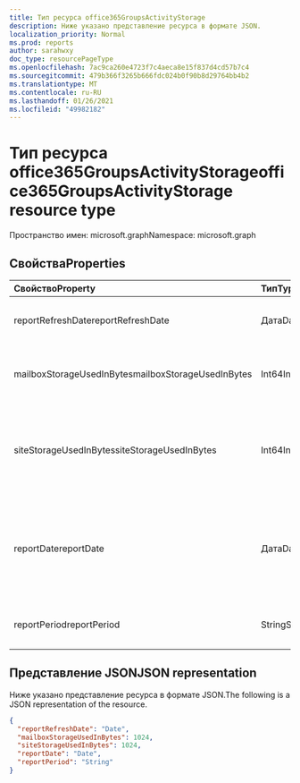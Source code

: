 ```yaml
---
title: Тип ресурса office365GroupsActivityStorage
description: Ниже указано представление ресурса в формате JSON.
localization_priority: Normal
ms.prod: reports
author: sarahwxy
doc_type: resourcePageType
ms.openlocfilehash: 7ac9ca260e4723f7c4aeca8e15f837d4cd57b7c4
ms.sourcegitcommit: 479b366f3265b666fdc024b0f90b8d29764bb4b2
ms.translationtype: MT
ms.contentlocale: ru-RU
ms.lasthandoff: 01/26/2021
ms.locfileid: "49982182"
---
```

# <a name="office365groupsactivitystorage-resource-type"></a><span data-ttu-id="3e5c5-103">Тип ресурса office365GroupsActivityStorage</span><span class="sxs-lookup"><span data-stu-id="3e5c5-103">office365GroupsActivityStorage resource type</span></span>

<span data-ttu-id="3e5c5-104">Пространство имен: microsoft.graph</span><span class="sxs-lookup"><span data-stu-id="3e5c5-104">Namespace: microsoft.graph</span></span>

## <a name="properties"></a><span data-ttu-id="3e5c5-105">Свойства</span><span class="sxs-lookup"><span data-stu-id="3e5c5-105">Properties</span></span>

| <span data-ttu-id="3e5c5-106">Свойство</span><span class="sxs-lookup"><span data-stu-id="3e5c5-106">Property</span></span>                  | <span data-ttu-id="3e5c5-107">Тип</span><span class="sxs-lookup"><span data-stu-id="3e5c5-107">Type</span></span>   | <span data-ttu-id="3e5c5-108">Описание</span><span class="sxs-lookup"><span data-stu-id="3e5c5-108">Description</span></span>                              |
| :------------------------ | :----- | ---------------------------------------- |
| <span data-ttu-id="3e5c5-109">reportRefreshDate</span><span class="sxs-lookup"><span data-stu-id="3e5c5-109">reportRefreshDate</span></span>         | <span data-ttu-id="3e5c5-110">Дата</span><span class="sxs-lookup"><span data-stu-id="3e5c5-110">Date</span></span>   | <span data-ttu-id="3e5c5-111">Последняя дата содержимого.</span><span class="sxs-lookup"><span data-stu-id="3e5c5-111">The latest date of the content.</span></span>          |
| <span data-ttu-id="3e5c5-112">mailboxStorageUsedInBytes</span><span class="sxs-lookup"><span data-stu-id="3e5c5-112">mailboxStorageUsedInBytes</span></span> | <span data-ttu-id="3e5c5-113">Int64</span><span class="sxs-lookup"><span data-stu-id="3e5c5-113">Int64</span></span>  | <span data-ttu-id="3e5c5-114">Хранилище, используемого в почтовом ящике группы.</span><span class="sxs-lookup"><span data-stu-id="3e5c5-114">The storage used in group mailbox.</span></span>       |
| <span data-ttu-id="3e5c5-115">siteStorageUsedInBytes</span><span class="sxs-lookup"><span data-stu-id="3e5c5-115">siteStorageUsedInBytes</span></span>    | <span data-ttu-id="3e5c5-116">Int64</span><span class="sxs-lookup"><span data-stu-id="3e5c5-116">Int64</span></span>  | <span data-ttu-id="3e5c5-117">Хранилище, используемого в библиотеке документов SharePoint.</span><span class="sxs-lookup"><span data-stu-id="3e5c5-117">The storage used in SharePoint document library.</span></span> |
| <span data-ttu-id="3e5c5-118">reportDate</span><span class="sxs-lookup"><span data-stu-id="3e5c5-118">reportDate</span></span>                | <span data-ttu-id="3e5c5-119">Дата</span><span class="sxs-lookup"><span data-stu-id="3e5c5-119">Date</span></span>   | <span data-ttu-id="3e5c5-120">Моментальный снимок используемого хранилища Exchange и SharePoint.</span><span class="sxs-lookup"><span data-stu-id="3e5c5-120">The snapshot date for Exchange and SharePoint used storage.</span></span> |
| <span data-ttu-id="3e5c5-121">reportPeriod</span><span class="sxs-lookup"><span data-stu-id="3e5c5-121">reportPeriod</span></span>              | <span data-ttu-id="3e5c5-122">String</span><span class="sxs-lookup"><span data-stu-id="3e5c5-122">String</span></span> | <span data-ttu-id="3e5c5-123">Количество дней в отчете.</span><span class="sxs-lookup"><span data-stu-id="3e5c5-123">The number of days the report covers.</span></span>    |

## <a name="json-representation"></a><span data-ttu-id="3e5c5-124">Представление JSON</span><span class="sxs-lookup"><span data-stu-id="3e5c5-124">JSON representation</span></span>

<span data-ttu-id="3e5c5-125">Ниже указано представление ресурса в формате JSON.</span><span class="sxs-lookup"><span data-stu-id="3e5c5-125">The following is a JSON representation of the resource.</span></span>

<!-- {
  "blockType": "resource",
  "@odata.type": "microsoft.graph.office365GroupsActivityStorage"
} -->

```json
{
  "reportRefreshDate": "Date", 
  "mailboxStorageUsedInBytes": 1024, 
  "siteStorageUsedInBytes": 1024, 
  "reportDate": "Date", 
  "reportPeriod": "String"
}
```


